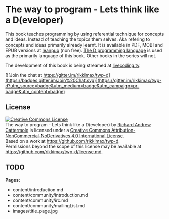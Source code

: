 # The way to program - Lets think like a D(eveloper)

This book teaches programming by using referential technique for concepts and ideas. Instead of teaching the topics them selves. Aka refering to concepts and ideas primarily already learnt.
It is available in PDF, MOBI and EPUB versions at [leanpub](https://leanpub.com/twp-d) (non free).
[The D programming language](http://dlang.org) is used as the primarily language of this book. Other books in the series will not.

The development of this book is being streamed at [livecoding.tv](http://livecoding.tv/alphaglosined).

[![Join the chat at https://gitter.im/rikkimax/twp-d](https://badges.gitter.im/Join%20Chat.svg)](https://gitter.im/rikkimax/twp-d?utm_source=badge&utm_medium=badge&utm_campaign=pr-badge&utm_content=badge)

## License
<a rel="license" href="http://creativecommons.org/licenses/by-nc-nd/4.0/"><img alt="Creative Commons License" style="border-width:0" src="https://i.creativecommons.org/l/by-nc-nd/4.0/88x31.png" /></a><br /><span xmlns:dct="http://purl.org/dc/terms/" property="dct:title">The way to program - Lets think like a D(eveloper)</span> by <a xmlns:cc="http://creativecommons.org/ns#" href="https://leanpub.com/twp-d" property="cc:attributionName" rel="cc:attributionURL">Richard Andrew Cattermole</a> is licensed under a <a rel="license" href="http://creativecommons.org/licenses/by-nc-nd/4.0/">Creative Commons Attribution-NonCommercial-NoDerivatives 4.0 International License</a>.<br />Based on a work at <a xmlns:dct="http://purl.org/dc/terms/" href="https://github.com/rikkimax/twp-d" rel="dct:source">https://github.com/rikkimax/twp-d</a>.<br />Permissions beyond the scope of this license may be available at <a xmlns:cc="http://creativecommons.org/ns#" href="https://github.com/rikkimax/twp-d/LICENSE.md" rel="cc:morePermissions">https://github.com/rikkimax/twp-d/license.md</a>.

## TODO
**Pages:**

* content/introduction.md
* content/community/introduction.md
* content/community/irc.md
* content/community/mailingList.md
* images/title_page.jpg
